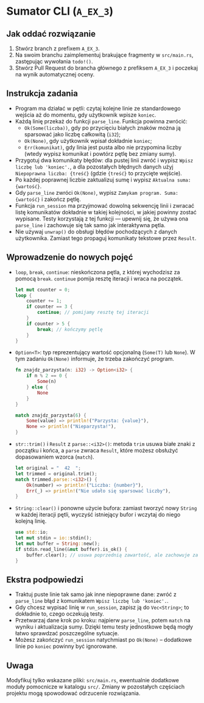 # Sumator CLI (`A_EX_3`)

## Jak oddać rozwiązanie
1. Stwórz branch z prefixem `A_EX_3`.
2. Na swoim branchu zaimplementuj brakujące fragmenty w `src/main.rs`, zastępując wywołania `todo!()`.
3. Stwórz Pull Request do brancha głównego z prefiksem `A_EX_3` i poczekaj na wynik automatycznej oceny.

## Instrukcja zadania
- Program ma działać w pętli: czytaj kolejne linie ze standardowego wejścia aż do momentu, gdy użytkownik wpisze `koniec`.
- Każdą linię przekaż do funkcji `parse_line`. Funkcja powinna zwrócić:
  - `Ok(Some(liczba))`, gdy po przycięciu białych znaków można ją sparsować jako liczbę całkowitą (`i32`);
  - `Ok(None)`, gdy użytkownik wpisał dokładnie `koniec`;
  - `Err(komunikat)`, gdy linia jest pusta albo nie przypomina liczby (wtedy wypisz komunikat i powtórz pętlę bez zmiany sumy).
- Przygotuj dwa komunikaty błędów: dla pustej linii zwróć i wypisz `Wpisz liczbę lub 'koniec'.`, a dla pozostałych błędnych danych użyj `Niepoprawna liczba: {treść}` (gdzie `{treść}` to przycięte wejście).
- Po każdej poprawnej liczbie zaktualizuj sumę i wypisz `Aktualna suma: {wartość}`.
- Gdy `parse_line` zwróci `Ok(None)`, wypisz `Zamykam program. Suma: {wartość}` i zakończ pętlę.
- Funkcja `run_session` ma przyjmować dowolną sekwencję linii i zwracać listę komunikatów dokładnie w takiej kolejności, w jakiej powinny zostać wypisane. Testy korzystają z tej funkcji — upewnij się, że używa ona `parse_line` i zachowuje się tak samo jak interaktywna pętla.
- Nie używaj `unwrap()` do obsługi błędów pochodzących z danych użytkownika. Zamiast tego propaguj komunikaty tekstowe przez `Result`.

## Wprowadzenie do nowych pojęć
- `loop`, `break`, `continue`: nieskończona pętla, z której wychodzisz za pomocą `break`. `continue` pomija resztę iteracji i wraca na początek.

  ```rust
  let mut counter = 0;
  loop {
      counter += 1;
      if counter == 3 {
          continue; // pomijamy resztę tej iteracji
      }
      if counter > 5 {
          break; // kończymy pętlę
      }
  }
  ```

- `Option<T>`: typ reprezentujący wartość opcjonalną (`Some(T)` lub `None`). W tym zadaniu `Ok(None)` informuje, że trzeba zakończyć program.

  ```rust
  fn znajdz_parzysta(n: i32) -> Option<i32> {
      if n % 2 == 0 {
          Some(n)
      } else {
          None
      }
  }

  match znajdz_parzysta(6) {
      Some(value) => println!("Parzysta: {value}"),
      None => println!("Nieparzysta!"),
  }
  ```

- `str::trim()` i `Result` z `parse::<i32>()`: metoda `trim` usuwa białe znaki z początku i końca, a `parse` zwraca `Result`, które możesz obsłużyć dopasowaniem wzorca (`match`).

  ```rust
  let original = "  42  ";
  let trimmed = original.trim();
  match trimmed.parse::<i32>() {
      Ok(number) => println!("Liczba: {number}"),
      Err(_) => println!("Nie udało się sparsować liczby"),
  }
  ```

- `String::clear()` i ponowne użycie bufora: zamiast tworzyć nowy `String` w każdej iteracji pętli, wyczyść istniejący bufor i wczytaj do niego kolejną linię.

  ```rust
  use std::io;
  let mut stdin = io::stdin();
  let mut buffer = String::new();
  if stdin.read_line(&mut buffer).is_ok() {
      buffer.clear(); // usuwa poprzednią zawartość, ale zachowuje zaalokowaną pamięć
  }
  ```

## Ekstra podpowiedzi
- Traktuj puste linie tak samo jak inne niepoprawne dane: zwróć z `parse_line` błąd z komunikatem `Wpisz liczbę lub 'koniec'.`.
- Gdy chcesz wypisać linię w `run_session`, zapisz ją do `Vec<String>`; to dokładnie to, czego oczekują testy.
- Przetwarzaj dane krok po kroku: najpierw `parse_line`, potem `match` na wyniku i aktualizacja sumy. Dzięki temu testy jednostkowe będą mogły łatwo sprawdzać poszczególne sytuacje.
- Możesz zakończyć `run_session` natychmiast po `Ok(None)` – dodatkowe linie po `koniec` powinny być ignorowane.

## Uwaga
Modyfikuj tylko wskazane pliki: `src/main.rs`, ewentualnie dodatkowe moduły pomocnicze w katalogu `src/`. Zmiany w pozostałych częściach projektu mogą spowodować odrzucenie rozwiązania.
